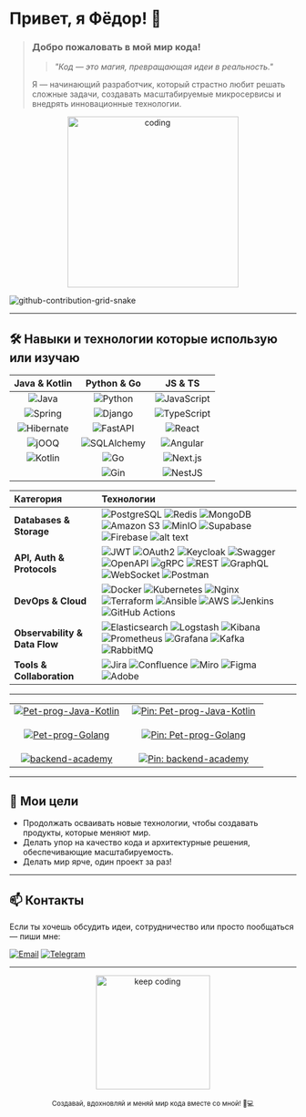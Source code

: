 # Привет, я **Фёдор**! 👋

> ### Добро пожаловать в мой мир кода!
> >*"Код — это магия, превращающая идеи в реальность."*
> 
> Я — начинающий разработчик, который страстно любит решать сложные задачи, создавать масштабируемые микросервисы и внедрять инновационные технологии.   
>

<div align="center">
  <img src="https://media.giphy.com/media/26BRuo6sLetdllPAQ/giphy.gif" alt="coding" width="300"/>
</div>

![github-contribution-grid-snake](https://user-images.githubusercontent.com/40397740/187086679-84d7cd96-4311-4454-b3c7-f44b47a2477c.svg)

---

## :hammer_and_wrench: Навыки и технологии которые использую или изучаю

| Java & Kotlin | Python & Go | JS & TS |
| :--: | :--: | :--: |
| ![Java](https://img.shields.io/badge/Java-ED8B00?style=for-the-badge&logo=java&logoColor=white) | ![Python](https://img.shields.io/badge/Python-3776AB?style=for-the-badge&logo=python&logoColor=white) | ![JavaScript](https://img.shields.io/badge/JavaScript-F7DF1E?style=for-the-badge&logo=javascript&logoColor=black) |
| ![Spring](https://img.shields.io/badge/Spring-6DB33F?style=for-the-badge&logo=spring&logoColor=white) | ![Django](https://img.shields.io/badge/Django-092E20?style=for-the-badge&logo=django&logoColor=white) | ![TypeScript](https://img.shields.io/badge/TypeScript-3178C6?style=for-the-badge&logo=typescript&logoColor=white) |
| ![Hibernate](https://img.shields.io/badge/Hibernate-59666C?style=for-the-badge&logo=hibernate&logoColor=white) | ![FastAPI](https://img.shields.io/badge/FastAPI-009688?style=for-the-badge&logo=fastapi&logoColor=white) | ![React](https://img.shields.io/badge/React-61DAFB?style=for-the-badge&logo=react&logoColor=black) |
| ![jOOQ](https://img.shields.io/badge/jOOQ-009688?style=for-the-badge) | ![SQLAlchemy](https://img.shields.io/badge/SQLAlchemy-CC0000?style=for-the-badge) | ![Angular](https://img.shields.io/badge/Angular-DD0031?style=for-the-badge&logo=angular&logoColor=white) |
| ![Kotlin](https://img.shields.io/badge/Kotlin-0095D5?style=for-the-badge&logo=kotlin&logoColor=white) | ![Go](https://img.shields.io/badge/Go-00ADD8?style=for-the-badge&logo=go&logoColor=white) | ![Next.js](https://img.shields.io/badge/Next.js-000000?style=for-the-badge&logo=nextdotjs&logoColor=white) |
| | ![Gin](https://img.shields.io/badge/Gin-008ECF?style=for-the-badge&logoColor=white) | ![NestJS](https://img.shields.io/badge/NestJS-E0234E?style=for-the-badge&logo=nestjs&logoColor=white) |

| Категория                 | Технологии                                                                                                                                                                                                                                                                                                                                                                                    |
| :------------------------ | :-------------------------------------------------------------------------------------------------------------------------------------------------------------------------------------------------------------------------------------------------------------------------------------------------------------------------------------------------------------------------------------------- |
| **Databases & Storage**   | ![PostgreSQL](https://img.shields.io/badge/PostgreSQL-336791?style=for-the-badge&logo=postgresql&logoColor=white) ![Redis](https://img.shields.io/badge/Redis-DC382D?style=for-the-badge&logo=redis&logoColor=white) ![MongoDB](https://img.shields.io/badge/MongoDB-47A248?style=for-the-badge&logo=mongodb&logoColor=white) ![Amazon S3](https://img.shields.io/badge/Amazon%20S3-232F3E?style=for-the-badge&logo=amazon&logoColor=white) ![MinIO](https://img.shields.io/badge/MinIO-00A0E3?style=for-the-badge&logo=minio&logoColor=white) ![Supabase](https://img.shields.io/badge/Supabase-3ECF8E?style=for-the-badge&logo=supabase&logoColor=white) ![Firebase](https://img.shields.io/badge/Firebase-FFCA28?style=for-the-badge&logo=firebase&logoColor=white) ![alt text](https://img.shields.io/badge/Liquibase-CC0000?style=for-the-badge&logo=liquibase&logoColor=white) |
| **API, Auth & Protocols** | ![JWT](https://img.shields.io/badge/JWT-000000?style=for-the-badge) ![OAuth2](https://img.shields.io/badge/OAuth2-4285F4?style=for-the-badge) ![Keycloak](https://img.shields.io/badge/Keycloak-003366?style=for-the-badge&logo=keycloak&logoColor=white) ![Swagger](https://img.shields.io/badge/Swagger-85EA2D?style=for-the-badge&logo=swagger&logoColor=white) ![OpenAPI](https://img.shields.io/badge/OpenAPI-652B90?style=for-the-badge&logo=openapiinitiative&logoColor=white) ![gRPC](https://img.shields.io/badge/gRPC-4285F4?style=for-the-badge&logo=grpc&logoColor=white) ![REST](https://img.shields.io/badge/REST-000000?style=for-the-badge) ![GraphQL](https://img.shields.io/badge/GraphQL-E10098?style=for-the-badge&logo=graphql&logoColor=white) ![WebSocket](https://img.shields.io/badge/WebSocket-010101?style=for-the-badge) ![Postman](https://img.shields.io/badge/Postman-FF6C37?style=for-the-badge&logo=postman&logoColor=white) |
| **DevOps & Cloud**        | ![Docker](https://img.shields.io/badge/Docker-2496ED?style=for-the-badge&logo=docker&logoColor=white) ![Kubernetes](https://img.shields.io/badge/Kubernetes-326CE5?style=for-the-badge&logo=kubernetes&logoColor=white) ![Nginx](https://img.shields.io/badge/nginx-%23009639.svg?style=for-the-badge&logo=nginx&logoColor=white) ![Terraform](https://img.shields.io/badge/Terraform-623CE4?style=for-the-badge&logo=terraform&logoColor=white) ![Ansible](https://img.shields.io/badge/Ansible-EE0000?style=for-the-badge&logo=ansible&logoColor=white) ![AWS](https://img.shields.io/badge/AWS-FF9900?style=for-the-badge&logo=amazonaws&logoColor=white) ![Jenkins](https://img.shields.io/badge/Jenkins-D24939?style=for-the-badge&logo=jenkins&logoColor=white) ![GitHub Actions](https://img.shields.io/badge/GitHub%20Actions-2088FF?style=for-the-badge&logo=github-actions&logoColor=white) |
| **Observability & Data Flow**  | ![Elasticsearch](https://img.shields.io/badge/Elasticsearch-005571?style=for-the-badge&logo=elasticsearch&logoColor=white) ![Logstash](https://img.shields.io/badge/Logstash-005571?style=for-the-badge&logo=logstash&logoColor=white) ![Kibana](https://img.shields.io/badge/Kibana-005571?style=for-the-badge&logo=kibana&logoColor=white) ![Prometheus](https://img.shields.io/badge/Prometheus-E6522C?style=for-the-badge&logo=prometheus&logoColor=white) ![Grafana](https://img.shields.io/badge/Grafana-F46800?style=for-the-badge&logo=grafana&logoColor=white) ![Kafka](https://img.shields.io/badge/Apache_Kafka-231F20?style=for-the-badge&logo=apachekafka&logoColor=white) ![RabbitMQ](https://img.shields.io/badge/RabbitMQ-FF6600?style=for-the-badge&logo=rabbitmq&logoColor=white) |
| **Tools & Collaboration** | ![Jira](https://img.shields.io/badge/jira-%230A0FFF.svg?style=for-the-badge&logo=jira&logoColor=white) ![Confluence](https://img.shields.io/badge/confluence-%23172BF4.svg?style=for-the-badge&logo=confluence&logoColor=white) ![Miro](https://img.shields.io/badge/Miro-050038?style=for-the-badge&logo=miro&logoColor=fff) ![Figma](https://img.shields.io/badge/Figma-F24E1E?style=for-the-badge&logo=figma&logoColor=white) ![Adobe](https://img.shields.io/badge/Adobe-ED1C24?style=for-the-badge&logo=adobe&logoColor=white) |

---

<!-- Элегантная таблица: каждая плитка (с эмблемой) + справа её "pin" (github-readme-stats) -->
<!-- Просто вставь этот блок в свой README профиля -->

<table>
  <tr>
    <td align="center" width="45%">
      <!-- зелёная плитка + эмблема Spring -->
      <a href="https://github.com/LanGraFyodor/Pet-prog-Java-Kotlin" target="_blank">
        <img src="https://img.shields.io/badge/Pet--prog--Java--Kotlin-00A859?style=for-the-badge&logo=spring&logoColor=white" alt="Pet-prog-Java-Kotlin" />
      </a>
    </td>
    <td align="center" width="55%">
      <!-- pin-статистика справа -->
      <a href="https://github.com/LanGraFyodor/Pet-prog-Java-Kotlin" target="_blank">
        <img src="https://github-readme-stats.vercel.app/api/pin/?username=LanGraFyodor&repo=Pet-prog-Java-Kotlin&theme=dark" alt="Pin: Pet-prog-Java-Kotlin" />
      </a>
    </td>
  </tr>

  <tr>
    <td align="center" width="45%" style="padding-top:18px;">
      <!-- голубая плитка -->
      <a href="https://github.com/LanGraFyodor/Pet-prog-Golang" target="_blank">
        <img src="https://img.shields.io/badge/Pet--prog--Golang-007ACC?style=for-the-badge&logo=go&logoColor=white" alt="Pet-prog-Golang" />
      </a>
    </td>
    <td align="center" width="55%" style="padding-top:18px;">
      <!-- pin-статистика справа -->
      <a href="https://github.com/LanGraFyodor/Pet-prog-Golang" target="_blank">
        <img src="https://github-readme-stats.vercel.app/api/pin/?username=LanGraFyodor&repo=Pet-prog-Golang&theme=dark" alt="Pin: Pet-prog-Golang" />
      </a>
    </td>
  </tr>

  <tr>
    <td align="center" width="45%" style="padding-top:18px;">
      <!-- жёлтая плитка -->
      <a href="https://github.com/LanGraFyodor/backend-academy" target="_blank">
        <img src="https://img.shields.io/badge/backend--academy-F4C542?style=for-the-badge&logo=education&logoColor=black" alt="backend-academy" />
      </a>
    </td>
    <td align="center" width="55%" style="padding-top:18px;">
      <!-- pin-статистика справа -->
      <a href="https://github.com/LanGraFyodor/backend-academy" target="_blank">
        <img src="https://github-readme-stats.vercel.app/api/pin/?username=LanGraFyodor&repo=backend-academy&theme=dark" alt="Pin: backend-academy" />
      </a>
    </td>
  </tr>
</table>


---

## 🚀 Мои цели
- Продолжать осваивать новые технологии, чтобы создавать продукты, которые меняют мир.
- Делать упор на качество кода и архитектурные решения, обеспечивающие масштабируемость.
- Делать мир ярче, один проект за раз!

---

## 📫 Контакты

Если ты хочешь обсудить идеи, сотрудничество или просто пообщаться — пиши мне: 

[![Email](https://img.shields.io/badge/Email-D14836?style=for-the-badge&logo=gmail&logoColor=white)](mailto:fyoderb@gmail.com)  [![Telegram](https://img.shields.io/badge/Telegram-2CA5E0?style=for-the-badge&logo=telegram&logoColor=white)](https://t.me/Gdbaron)

---

<div align="center">
  <img src="https://media.giphy.com/media/3o7abB06u9bNzA8lu8/giphy.gif" alt="keep coding" width="200"/>
  <br><br>
  <sub>Создавай, вдохновляй и меняй мир кода вместе со мной! 🚀💻</sub>
</div>

